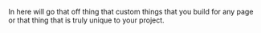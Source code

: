 In here will go that off thing that custom things that you build 
for any page or that thing that is truly unique to your project.